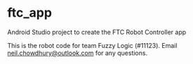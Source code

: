 # ftc_app
Android Studio project to create the FTC Robot Controller app

This is the robot code for team Fuzzy Logic (#11123). 
Email [neil.chowdhury@outlook.com](mailto:neil.chowdhury@outlook.com) for any questions.
